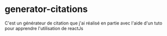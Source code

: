 # generator-citations
C'est un générateur de citation que j'ai réalisé en partie avec l'aide d'un tuto pour apprendre l'utilisation de reactJs
